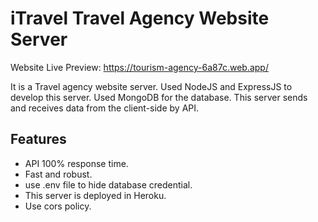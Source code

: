 # iTravel Travel Agency Website Server

Website Live Preview: https://tourism-agency-6a87c.web.app/

It is a Travel agency website server. Used NodeJS and ExpressJS to develop this server. Used MongoDB for the database. This server sends and receives data from the client-side by API. 

## Features
- API 100% response time.
- Fast and robust.
- use .env file to hide database credential.
- This server is deployed in Heroku.
- Use cors policy.
